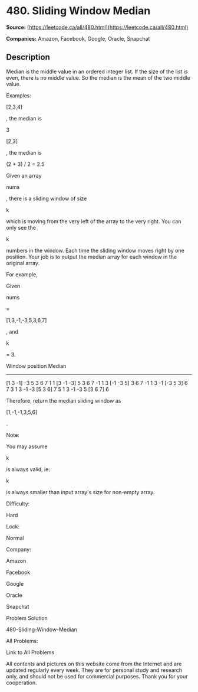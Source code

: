 # 480. Sliding Window Median

**Source:** [https://leetcode.ca/all/480.html](https://leetcode.ca/all/480.html)

**Companies:** Amazon, Facebook, Google, Oracle, Snapchat

## Description

Median is the middle value in an ordered integer list. If the size of the list is even, there
        is no middle value. So the median is the mean of the two middle value.

Examples:

[2,3,4]

, the median is

3

[2,3]

, the median is

(2 + 3) / 2 = 2.5

Given an array

nums

, there is a sliding window of size

k

which is moving from
        the very left of the array to the very right. You can only see the

k

numbers in the
        window. Each time the sliding window moves right by one position. Your job is to output the
        median array for each window in the original array.

For example,

Given

nums

=

[1,3,-1,-3,5,3,6,7]

, and

k

= 3.

Window position                Median
---------------               -----
[1  3  -1] -3  5  3  6  7       1
 1 [3  -1  -3] 5  3  6  7       -1
 1  3 [-1  -3  5] 3  6  7       -1
 1  3  -1 [-3  5  3] 6  7       3
 1  3  -1  -3 [5  3  6] 7       5
 1  3  -1  -3  5 [3  6  7]      6

Therefore, return the median sliding window as

[1,-1,-1,3,5,6]

.

Note:

You may assume

k

is always valid, ie:

k

is always smaller than
        input array's size for non-empty array.

Difficulty:

Hard

Lock:

Normal

Company:

Amazon

Facebook

Google

Oracle

Snapchat

Problem Solution

480-Sliding-Window-Median

All Problems:

Link to All Problems

All contents and pictures on this website come from the Internet and are updated regularly every week. They are for personal study and research only, and should not be used for commercial purposes. Thank you for your cooperation.

